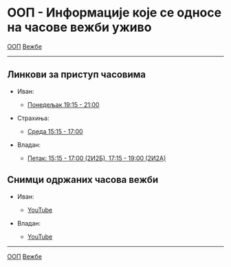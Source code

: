 # ООП - Информације које се односе на часове вежби уживо

[ООП](../../README.md) [Вежбе](../README.md)

---

## Линкови за приступ часовима

- Иван:
    - [Понедељак 19:15 - 21:00](https://matf.webex.com/meet/ivan_ristovic)

- Страхиња:
    - [Среда 15:15 - 17:00](https://matf.webex.com/meet/strahinja_stanojevic)
    
- Владан:
    - [Петак: 15:15 - 17:00 (2И2Б), 17:15 - 19:00 (2И2А)](https://matf.webex.com/meet/vladan_kovacevic)    

## Снимци одржаних часова вежби

- Иван:
    - [YouTube](https://www.youtube.com/playlist?list=PLOGAKiQpHThMfo0A7UumHheZ5RkXxPq3m)

- Владан:
    - [YouTube](https://www.youtube.com/channel/UCNVRGjPV7uvAZrtgfcNrlFA)


--- 
[ООП](../../README.md) [Вежбе](../README.md)
